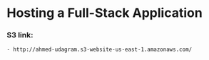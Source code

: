 # Hosting a Full-Stack Application

### S3 link:
    - http://ahmed-udagram.s3-website-us-east-1.amazonaws.com/

